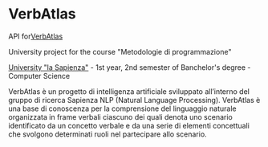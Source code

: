 # VerbAtlas
API for[VerbAtlas](http://verbatlas.org)

University project for the course "Metodologie di programmazione"

[University "la Sapienza"](https://www.uniroma1.it/it/) - 1st year, 2nd semester of Banchelor's degree - Computer Science

VerbAtlas è un progetto di intelligenza artificiale sviluppato all’interno
del gruppo di ricerca Sapienza NLP (Natural Language Processing). 
VerbAtlas è una base di conoscenza per la comprensione del linguaggio naturale organizzata in frame verbali
ciascuno dei quali denota uno scenario identificato da un concetto verbale e da una serie di
elementi concettuali che svolgono determinati ruoli nel partecipare allo scenario.

